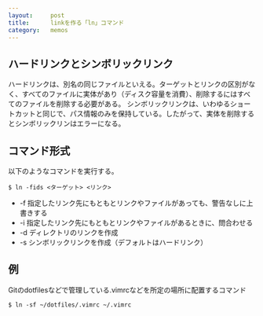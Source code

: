 ```yaml
---
layout:		post
title:		linkを作る「ln」コマンド
category:	memos
---
```


## ハードリンクとシンボリックリンク  

ハードリンクは、別名の同じファイルといえる。ターゲットとリンクの区別がなく、すべてのファイルに実体があり（ディスク容量を消費）、削除するにはすべてのファイルを削除する必要がある。
シンボリックリンクは、いわゆるショートカットと同じで、パス情報のみを保持している。したがって、実体を削除するとシンボリックリンはエラーになる。

## コマンド形式  

以下のようなコマンドを実行する。

    $ ln -fids <ターゲット> <リンク>
	
  * -f	指定したリンク先にもともとリンクやファイルがあっても、警告なしに上書きする
  * -i	指定したリンク先にもともとリンクやファイルがあるときに、問合わせる
  * -d	ディレクトリのリンクを作成
  * -s	シンボリックリンクを作成（デフォルトはハードリンク）
	

## 例  

Gitのdotfilesなどで管理している.vimrcなどを所定の場所に配置するコマンド

    $ ln -sf ~/dotfiles/.vimrc ~/.vimrc

